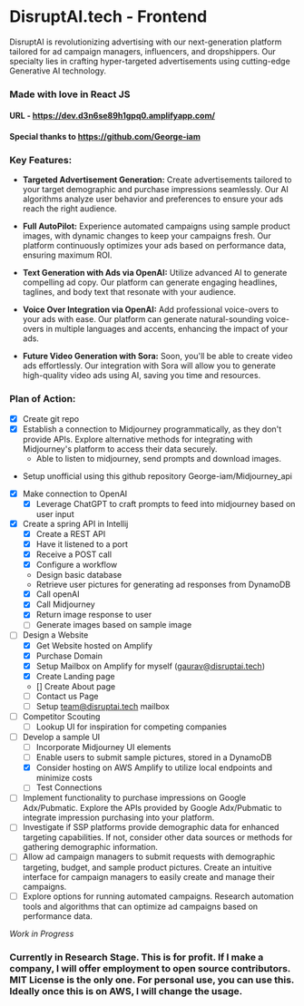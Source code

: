 # DisruptAI.tech - Frontend

DisruptAI is revolutionizing advertising with our next-generation platform tailored for ad campaign managers, influencers, and dropshippers. Our specialty lies in crafting hyper-targeted advertisements using cutting-edge Generative AI technology.

### Made with love in React JS

#### URL - https://dev.d3n6se89h1gpq0.amplifyapp.com/

#### Special thanks to https://github.com/George-iam

### Key Features:

- **Targeted Advertisement Generation:** Create advertisements tailored to your target demographic and purchase impressions seamlessly. Our AI algorithms analyze user behavior and preferences to ensure your ads reach the right audience.

- **Full AutoPilot:** Experience automated campaigns using sample product images, with dynamic changes to keep your campaigns fresh. Our platform continuously optimizes your ads based on performance data, ensuring maximum ROI.

- **Text Generation with Ads via OpenAI:** Utilize advanced AI to generate compelling ad copy. Our platform can generate engaging headlines, taglines, and body text that resonate with your audience.

- **Voice Over Integration via OpenAI:** Add professional voice-overs to your ads with ease. Our platform can generate natural-sounding voice-overs in multiple languages and accents, enhancing the impact of your ads.

- **Future Video Generation with Sora:** Soon, you'll be able to create video ads effortlessly. Our integration with Sora will allow you to generate high-quality video ads using AI, saving you time and resources.

### Plan of Action:

- [X] Create git repo
- [X] Establish a connection to Midjourney programmatically, as they don't provide APIs. Explore alternative methods for integrating with Midjourney's platform to access their data securely.
  - Able to listen to midjourney, send prompts and download images.
- Setup unofficial using this github repository George-iam/Midjourney_api
- [X] Make connection to OpenAI 
    - [X] Leverage ChatGPT to craft prompts to feed into midjourney based on user input
- [X] Create a spring API in Intellij
  - [X] Create a REST API
  - [X] Have it listened to a port
  - [X] Receive a POST call
  - [X] Configure a workflow
  - Design basic database
  - Retrieve user pictures for generating ad responses from DynamoDB
  - [X] Call openAI
  - [X] Call Midjourney
  - [X] Return image response to user
  - [ ] Generate images based on sample image
- [ ] Design a Website
  - [X] Get Website hosted on Amplify
  - [X] Purchase Domain
  - [X] Setup Mailbox on Amplify for myself (gaurav@disruptai.tech)
  - [X] Create Landing page
  - [] Create About page
  - [ ] Contact us Page
  - [ ] Setup team@disruptai.tech mailbox
- [ ] Competitor Scouting
  - [ ] Lookup UI for inspiration for competing companies
- [ ] Develop a sample UI
    - [ ] Incorporate Midjourney UI elements
    - [ ] Enable users to submit sample pictures, stored in a DynamoDB
    - [X] Consider hosting on AWS Amplify to utilize local endpoints and minimize costs
    - [ ] Test Connections
- [ ] Implement functionality to purchase impressions on Google Adx/Pubmatic. Explore the APIs provided by Google Adx/Pubmatic to integrate impression purchasing into your platform.
- [ ] Investigate if SSP platforms provide demographic data for enhanced targeting capabilities. If not, consider other data sources or methods for gathering demographic information.
- [ ] Allow ad campaign managers to submit requests with demographic targeting, budget, and sample product pictures. Create an intuitive interface for campaign managers to easily create and manage their campaigns.
- [ ] Explore options for running automated campaigns. Research automation tools and algorithms that can optimize ad campaigns based on performance data.

*Work in Progress*


### Currently in Research Stage. This is for profit. If I make a company, I will offer employment to open source contributors. MIT License is the only one. For personal use, you can use this. Ideally once this is on AWS, I will change the usage.